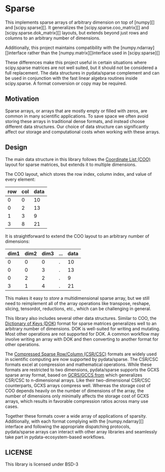 # Sparse

This implements sparse arrays of arbitrary dimension on top of
[numpy][] and
[scipy.sparse][]. It generalizes the
[scipy.sparse.coo_matrix][] and
[scipy.sparse.dok_matrix][] layouts, but
extends beyond just rows and columns to an arbitrary number of
dimensions.

Additionally, this project maintains compatibility with the
[numpy.ndarray][]interface rather than the
[numpy.matrix][]interface used in
[scipy.sparse][]

These differences make this project useful in certain situations where
scipy.sparse matrices are not well suited, but it should not be
considered a full replacement. The data structures in pydata/sparse
complement and can be used in conjunction with the fast linear algebra
routines inside scipy.sparse. A format conversion or copy may be
required.

## Motivation

Sparse arrays, or arrays that are mostly empty or filled with zeros, are
common in many scientific applications. To save space we often avoid
storing these arrays in traditional dense formats, and instead choose
different data structures. Our choice of data structure can
significantly affect our storage and computational costs when working
with these arrays.

## Design

The main data structure in this library follows the [Coordinate List
(COO)](https://en.wikipedia.org/wiki/Sparse_matrix#Coordinate_list_(COO))
layout for sparse matrices, but extends it to multiple dimensions.

The COO layout, which stores the row index, column index, and value of
every element:


| row | col | data |
|-----|-----|------|
|   0 |   0 |   10 |
|   0 |   2 |   13 |
|   1 |   3 |   9  |
|   3 |   8 |   21 |

It is straightforward to extend the COO layout to an arbitrary number of
dimensions:


| dim1 | dim2 | dim3 | \... | data |
|------|------|------|------|------|
|   0  |   0  |   0  |   .  |   10 |
|   0  |   0  |   3  |   .  |   13 |
|   0  |   2  |   2  |   .  |   9  |
|   3  |   1  |   4  |   .  |   21 |

This makes it easy to *store* a multidimensional sparse array, but we
still need to reimplement all of the array operations like transpose,
reshape, slicing, tensordot, reductions, etc., which can be challenging
in general.

This library also includes several other data structures. Similar to
COO, the [Dictionary of Keys
(DOK)](https://en.wikipedia.org/wiki/Sparse_matrix#Dictionary_of_keys_(DOK))
format for sparse matrices generalizes well to an arbitrary number of
dimensions. DOK is well-suited for writing and mutating. Most other
operations are not supported for DOK. A common workflow may involve
writing an array with DOK and then converting to another format for
other operations.

The [Compressed Sparse Row/Column
(CSR/CSC)](https://en.wikipedia.org/wiki/Sparse_matrix#Compressed_sparse_column_(CSC_or_CCS))
formats are widely used in scientific computing are now supported by
pydata/sparse. The CSR/CSC formats excel at compression and mathematical
operations. While these formats are restricted to two dimensions,
pydata/sparse supports the GCXS sparse array format, based on [GCRS/GCCS
from](https://ieeexplore.ieee.org/abstract/document/7237032/similar#similar)
which generalizes CSR/CSC to n-dimensional arrays. Like their
two-dimensional CSR/CSC counterparts, GCXS arrays compress well. Whereas
the storage cost of COO depends heavily on the number of dimensions of
the array, the number of dimensions only minimally affects the storage
cost of GCXS arrays, which results in favorable compression ratios
across many use cases.

Together these formats cover a wide array of applications of sparsity.
Additionally, with each format complying with the
[numpy.ndarray][] interface and following
the appropriate dispatching protocols, pydata/sparse arrays can interact
with other array libraries and seamlessly take part in
pydata-ecosystem-based workflows.

## LICENSE

This library is licensed under BSD-3
